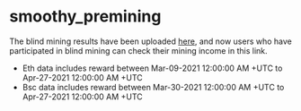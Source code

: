 # smoothy_premining


The blind mining results have been uploaded [here](https://docs.google.com/spreadsheets/u/1/d/e/2PACX-1vRUHF1c_pU20POTiEKaGZMkfTMRl1_9StuIKe7jWIg81luDWpzy8r5q3Hg9XgszwV-mRC-ig0TsOfkJ/pubhtml), and now users who have participated in blind mining can check their mining income in this link. 

 * Eth data includes reward between Mar-09-2021 12:00:00 AM +UTC to Apr-27-2021 12:00:00 AM +UTC
 * Bsc data includes reward between Mar-30-2021 12:00:00 AM +UTC to Apr-27-2021 12:00:00 AM +UTC

